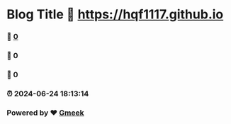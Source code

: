 # Blog Title :link: https://hqf1117.github.io 
### :page_facing_up: [0](https://hqf1117.github.io/tag.html) 
### :speech_balloon: 0 
### :hibiscus: 0 
### :alarm_clock: 2024-06-24 18:13:14 
### Powered by :heart: [Gmeek](https://github.com/Meekdai/Gmeek)
